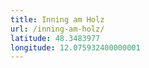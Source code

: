 ```yaml
---
title: Inning am Holz
url: /inning-am-holz/
latitude: 48.3483977
longitude: 12.075932400000001
---
```

